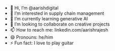 - 👋 Hi, I’m @aarishdigital
- 👀 I’m interested in supply chain management
- 🌱 I’m currently learning generative AI
- 💞️ I’m looking to collaborate on creative projects
- 📫 How to reach me: linkedin.com/aarishrajesh
- 😄 Pronouns: he/him
- ⚡ Fun fact: I love to play guitar

<!---
aarishdigital/aarishdigital is a ✨ special ✨ repository because its `README.md` (this file) appears on your GitHub profile.
You can click the Preview link to take a look at your changes.
--->
